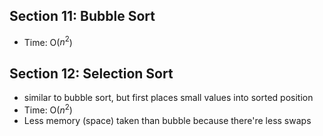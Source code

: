 ## Section 11: Bubble Sort
- Time: O($n^2$)

## Section 12: Selection Sort
- similar to bubble sort, but first places small values into sorted position
- Time: O($n^2$)
- Less memory (space) taken than bubble because there're less swaps
